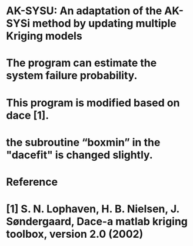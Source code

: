 # AK-SYSU: An adaptation of the AK-SYSi method by updating multiple Kriging models

# The program can estimate the system failure probability. 
# This program is modified based on dace [1].
# the subroutine “boxmin” in the "dacefit" is changed slightly. 




# Reference
# [1] S. N. Lophaven, H. B. Nielsen, J. Søndergaard, Dace-a matlab kriging toolbox, version 2.0 (2002)
